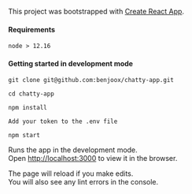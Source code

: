 This project was bootstrapped with [Create React App](https://github.com/facebook/create-react-app).

#### Requirements

`node > 12.16`

#### Getting started in development mode

`git clone git@github.com:benjoox/chatty-app.git`

`cd chatty-app`

`npm install`

`Add your token to the .env file`

`npm start`

Runs the app in the development mode.<br />
Open [http://localhost:3000](http://localhost:3000) to view it in the browser.

The page will reload if you make edits.<br />
You will also see any lint errors in the console.
